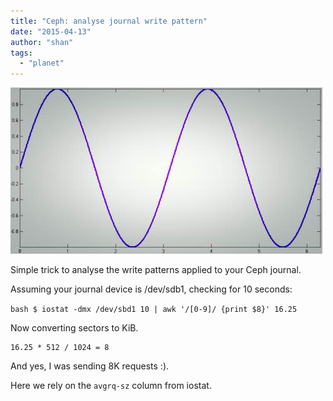 ```yaml
---
title: "Ceph: analyse journal write pattern"
date: "2015-04-13"
author: "shan"
tags: 
  - "planet"
---
```


![](images/ceph-analyse-journal-writes.jpg "Ceph: analyse journal write pattern")

Simple trick to analyse the write patterns applied to your Ceph journal.

Assuming your journal device is /dev/sdb1, checking for 10 seconds:

`bash $ iostat -dmx /dev/sbd1 10 | awk '/[0-9]/ {print $8}' 16.25`

Now converting sectors to KiB.

```
16.25 * 512 / 1024 = 8
```

And yes, I was sending 8K requests :).

Here we rely on the `avgrq-sz` column from iostat.
